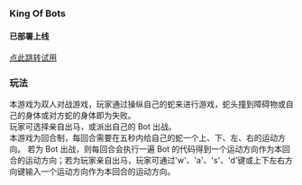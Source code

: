 ### King Of Bots

#### 已部署上线

[点此跳转试用](https://app5212.acapp.acwing.com.cn/)

### 玩法

本游戏为双人对战游戏，玩家通过操纵自己的蛇来进行游戏，蛇头撞到障碍物或自己的身体或对方蛇的身体即为失败。  
玩家可选择亲自出马，或派出自己的 Bot 出战。  
本游戏为回合制，每回合需要在五秒内给自己的蛇一个上、下、左、右的运动方向。 若为 Bot 出战，则每回合会执行一遍 Bot 的代码得到一个运动方向作为本回合的运动方向；若为玩家亲自出马，玩家可通过'w'、'a'、's'、'd'键或上下左右方向键输入一个运动方向作为本回合的运动方向。
